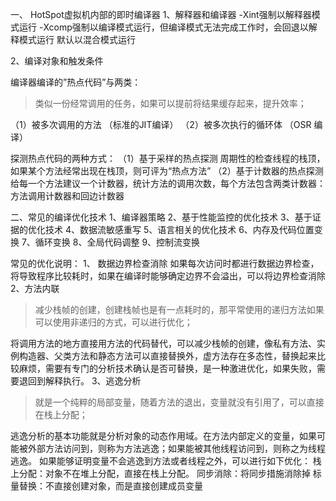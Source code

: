 一、 HotSpot虚拟机内部的即时编译器
1、解释器和编译器
-Xint强制以解释器模式运行
-Xcomp强制以编译模式运行，但编译模式无法完成工作时，会回退以解释模式运行
默认以混合模式运行

2、编译对象和触发条件

编译器编译的”热点代码”与两类：
> 类似一份经常调用的任务，如果可以提前将结果缓存起来，提升效率；

（1）被多次调用的方法 （标准的JIT编译）
（2）被多次执行的循环体 （OSR 编译）

探测热点代码的两种方式：
（1）基于采样的热点探测
周期性的检查线程的栈顶，如果某个方法经常出现在栈顶，则可评为“热点方法”
（2）基于计数器的热点探测
给每一个方法建议一个计数器，统计方法的调用次数，每个方法包含两类计数器：方法调用计数器和回边计数器


二、常见的编译优化技术
1、编译器策略
2、基于性能监控的优化技术
3、基于证据的优化技术
4、数据流敏感重写
5、语言相关的优化技术
6、内存及代码位置变换
7、循环变换
8、全局代码调整
9、控制流变换

常见的优化说明：
1、 数据边界检查消除
如果每次访问时都进行数据边界检查，将导致程序比较耗时，如果在编译时能够确定边界不会溢出，可以将边界检查消除
2、方法内联
> 减少栈帧的创建，创建栈帧也是有一点耗时的，那平常使用的递归方法如果可以使用非递归的方式，可以进行优化；

将调用方法的地方直接用方法的代码替代，可以减少栈帧的创建，像私有方法、实例构造器、父类方法和静态方法可以直接替换外，虚方法存在多态性，替换起来比较麻烦，需要有专门的分析技术确认是否可替换，是一种激进优化，如果失败，需要退回到解释执行。
3、逃逸分析
> 就是一个纯粹的局部变量，随着方法的退出，变量就没有引用了，可以直接在栈上分配；

逃逸分析的基本功能就是分析对象的动态作用域。在方法内部定义的变量，如果可能被外部方法访问到，则称为方法逃逸；如果能被其他线程访问到，则称之为线程逃逸。
如果能够证明变量不会逃逸到方法或者线程之外，可以进行如下优化：
栈上分配：对象不在堆上分配，直接在栈上分配。
同步消除：将同步措施消除掉
标量替换：不直接创建对象，而是直接创建成员变量
